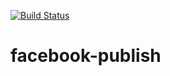 [![Build Status](https://travis-ci.org/Rbloggers/facebook-publish.svg?branch=master)](https://travis-ci.org/Rbloggers/facebook-publish)

# facebook-publish
